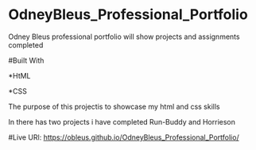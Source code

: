 # OdneyBleus_Professional_Portfolio

Odney Bleus professional portfolio will show projects and assignments  completed 

#Built With

*HtML

*CSS

The purpose of this projectis  to showcase my html  and css skills

In there has two projects i have completed Run-Buddy and Horrieson 





#Live  URl: https://obleus.github.io/OdneyBleus_Professional_Portfolio/
